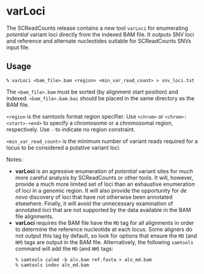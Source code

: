 
# varLoci

The SCReadCounts release contains a new tool `varLoci` for enumerating *potential* variant loci directly from the indexed BAM file. It outputs SNV loci and reference and alternate nucleotides suitable for SCReadCounts SNVs input file. 

## Usage

```
% varLoci <bam_file>.bam <region> <min_var_read_count> > snv_loci.txt
```

The ```<bam_file>.bam``` must be sorted (by alignment start position) and indexed. ```<bam_file>.bam.bai``` should be placed in the same directory as the BAM file. 

```<region``` is the samtools format region specifier. Use ```<chrom>``` or ```<chrom>:<start>-<end>``` to specify a chromosome or a chromosomal region, respectively. Use ```-``` to indicate no region constraint. 

```<min_var_read_count>``` is the minimum number of variant reads required for a locus to be considered a putative variant loci.

Notes:
* **varLoci** is an agressive enumeration of *potential* variant sites for *much* more careful analysis by SCReadCounts or other tools. It will, however, provide a much more limited set of loci than an exhaustive enumeration of loci in a genomic region. It will also provide the opportunity for *de novo* discovery of loci that have not otherwise been annotated elsewhere. Finally, it will avoid the unnecessary examination of annotated loci that are not supported by the data available in the BAM file alignments. 
* **varLoci** requires the BAM file have the ```MD``` tag for all alignments in order to determine the reference nucleotide at each locus. Some aligners do not output this tag by default, so look for options that ensure the ```MD``` (and ```NM```) tags are output in the BAM file. Alternatively, the following ```samtools``` command will add the ```MD``` (and ```NM```) tags:
    ```
    % samtools calmd -b aln.bam ref.fasta > aln_md.bam
    % samtools index aln_md.bam
    ```

